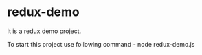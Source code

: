 # redux-demo
It is a redux demo project.

To start this project use following command -
node redux-demo.js
